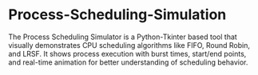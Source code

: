 # Process-Scheduling-Simulation
The Process Scheduling Simulator is a Python-Tkinter based tool that visually demonstrates CPU scheduling algorithms like FIFO, Round Robin, and LRSF. It shows process execution with burst times, start/end points, and real-time animation for better understanding of scheduling behavior.
